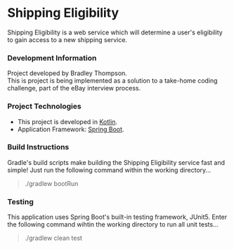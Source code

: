 # Shipping Eligibility
Shipping Eligibility is a web service which will determine a user's eligibility to gain 
access to a new shipping service.

### Development Information
Project developed by Bradley Thompson.  
This is project is being implemented as a solution to a take-home coding challenge,
part of the eBay interview process.

### Project Technologies
- This project is developed in [Kotlin](https://kotlinlang.org/).
- Application Framework: [Spring Boot](https://spring.io/projects/spring-boot).

### Build Instructions
Gradle's build scripts make building the Shipping Eligibility service fast and simple!
Just run the following command within the working directory...
> ./gradlew bootRun

### Testing
This application uses Spring Boot's built-in testing framework, JUnit5.
Enter the following command wihtin the working directory to run all unit tests...
> ./gradlew clean test